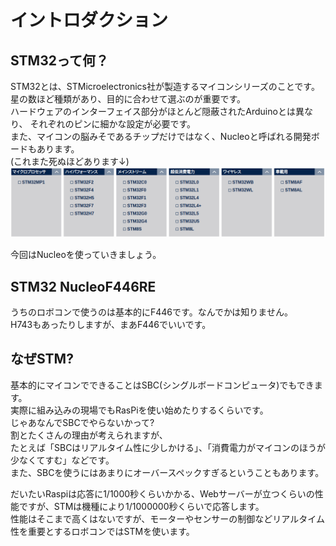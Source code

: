 # イントロダクション
## STM32って何？
STM32とは、STMicroelectronics社が製造するマイコンシリーズのことです。  
星の数ほど種類があり、目的に合わせて選ぶのが重要です。  
ハードウェアのインターフェイス部分がほとんど隠蔽されたArduinoとは異なり、
それぞれのピンに細かな設定が必要です。  
また、マイコンの脳みそであるチップだけではなく、Nucleoと呼ばれる開発ボードもあります。  
(これまた死ぬほどあります↓)  
![Nucleoラインナップ](pic/Screenshot%20from%202023-08-03%2014-58-13.png)  

今回はNucleoを使っていきましょう。

## STM32 NucleoF446RE
うちのロボコンで使うのは基本的にF446です。なんでかは知りません。  
H743もあったりしますが、まあF446でいいです。

## なぜSTM?
基本的にマイコンでできることはSBC(シングルボードコンピュータ)でもできます。  
実際に組み込みの現場でもRasPiを使い始めたりするくらいです。  
じゃあなんでSBCでやらないかって?  
割とたくさんの理由が考えられますが、  
たとえば「SBCはリアルタイム性に少しかける」、「消費電力がマイコンのほうが少なくてすむ」などです。  
また、SBCを使うにはあまりにオーバースペックすぎるということもあります。  

だいたいRaspiは応答に1/1000秒くらいかかる、Webサーバーが立つくらいの性能ですが、STMは機種により1/1000000秒くらいで応答します。  
性能はそこまで高くはないですが、モーターやセンサーの制御などリアルタイム性を重要とするロボコンではSTMを使います。



